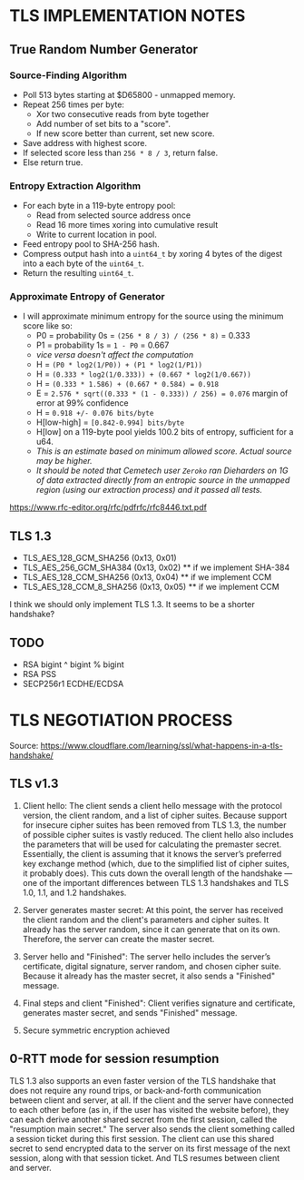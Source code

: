 # TLS IMPLEMENTATION NOTES #


## True Random Number Generator ##

### Source-Finding Algorithm ###
- Poll 513 bytes starting at $D65800 - unmapped memory.
- Repeat 256 times per byte:
    - Xor two consecutive reads from byte together
    - Add number of set bits to a "score".
    - If new score better than current, set new score.
- Save address with highest score.
- If selected score less than `256 * 8 / 3`, return false.
- Else return true.

### Entropy Extraction Algorithm ###
- For each byte in a 119-byte entropy pool:
    - Read from selected source address once
    - Read 16 more times xoring into cumulative result
    - Write to current location in pool.
- Feed entropy pool to SHA-256 hash.
- Compress output hash into a `uint64_t` by xoring 4 bytes of the digest into a each byte of the `uint64_t`.
- Return the resulting `uint64_t`.

### Approximate Entropy of Generator ###
- I will approximate minimum entropy for the source using the minimum score like so:
    - P0 = probability 0s = `(256 * 8 / 3) / (256 * 8)` = 0.333
    - P1 = probability 1s = `1 - P0` = 0.667
    - *vice versa doesn't affect the computation*
    - H = `(P0 * log2(1/P0)) + (P1 * log2(1/P1))`
    - H = `(0.333 * log2(1/0.333)) + (0.667 * log2(1/0.667))`
    - H = `(0.333 * 1.586) + (0.667 * 0.584) = 0.918`
    - E = `2.576 * sqrt((0.333 * (1 - 0.333)) / 256) = 0.076` margin of error at 99% confidence
    - H = `0.918 +/- 0.076 bits/byte`
    - H[low-high] = `[0.842-0.994] bits/byte`
    - H[low] on a 119-byte pool yields 100.2 bits of entropy, sufficient for a u64.
    - *This is an estimate based on minimum allowed score. Actual source may be higher.*
    - *It should be noted that Cemetech user `Zeroko` ran Dieharders on 1G of data extracted directly from an entropic source in the unmapped region (using our extraction process) and it passed all tests.*


https://www.rfc-editor.org/rfc/pdfrfc/rfc8446.txt.pdf

TLS 1.3
----------
- TLS_AES_128_GCM_SHA256 (0x13, 0x01)
- TLS_AES_256_GCM_SHA384 (0x13, 0x02) ** if we implement SHA-384
- TLS_AES_128_CCM_SHA256 (0x13, 0x04) ** if we implement CCM
- TLS_AES_128_CCM_8_SHA256 (0x13, 0x05) ** if we implement CCM
  
I think we should only implement TLS 1.3. It seems to be a shorter handshake?

TODO
---------
- RSA bigint ^ bigint % bigint
- RSA PSS
- SECP256r1 ECDHE/ECDSA


TLS NEGOTIATION PROCESS
========================

Source: https://www.cloudflare.com/learning/ssl/what-happens-in-a-tls-handshake/

TLS v1.3
---------

1. Client hello: The client sends a client hello message with the protocol version, the client random, and a list of cipher suites. Because support for insecure cipher suites has been removed from TLS 1.3, the number of possible cipher suites is vastly reduced. The client hello also includes the parameters that will be used for calculating the premaster secret. Essentially, the client is assuming that it knows the server’s preferred key exchange method (which, due to the simplified list of cipher suites, it probably does). This cuts down the overall length of the handshake — one of the important differences between TLS 1.3 handshakes and TLS 1.0, 1.1, and 1.2 handshakes.

2. Server generates master secret: At this point, the server has received the client random and the client's parameters and cipher suites. It already has the server random, since it can generate that on its own. Therefore, the server can create the master secret.

3. Server hello and "Finished": The server hello includes the server’s certificate, digital signature, server random, and chosen cipher suite. Because it already has the master secret, it also sends a "Finished" message.

4. Final steps and client "Finished": Client verifies signature and certificate, generates master secret, and sends "Finished" message.

5. Secure symmetric encryption achieved


0-RTT mode for session resumption
----------------------------------

TLS 1.3 also supports an even faster version of the TLS handshake that does not require any round trips, or back-and-forth communication between client and server, at all. If the client and the server have connected to each other before (as in, if the user has visited the website before), they can each derive another shared secret from the first session, called the "resumption main secret." The server also sends the client something called a session ticket during this first session. The client can use this shared secret to send encrypted data to the server on its first message of the next session, along with that session ticket. And TLS resumes between client and server.


